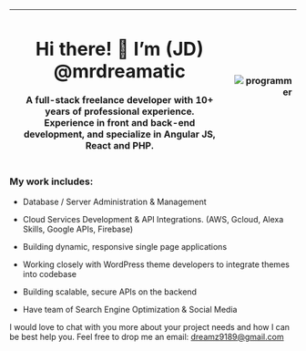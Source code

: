 
| <h1>Hi there! 👋 I’m (JD) @mrdreamatic</h1><p>A full-stack freelance developer with 10+ years of professional experience.<br />Experience in front and back-end development, and specialize in Angular JS, React and PHP.</p> | <p align="right"><img src="https://media.tenor.com/2uyENRmiUt0AAAAC/coding.gif" alt="programmer"></p> |
| --- | --- |



### My work includes:

- Database / Server Administration &amp; Management

- Cloud Services Development &amp; API Integrations. (AWS, Gcloud, Alexa Skills, Google APIs, Firebase) 

- Building dynamic, responsive single page applications

- Working closely with WordPress theme developers to integrate themes into codebase

- Building scalable, secure APIs on the backend

- Have team of Search Engine Optimization & Social Media 


I would love to chat with you more about your project needs and how I can be best help you.
Feel free to drop me an email: dreamz9189@gmail.com






